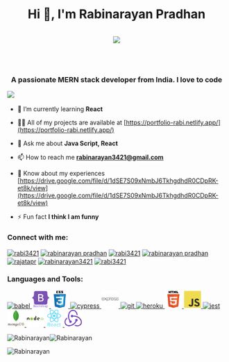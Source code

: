 <h1 align="center">Hi 👋, I'm Rabinarayan Pradhan</h1>

<h2><p align="center">
  <a href="#"><img src="https://readme-typing-svg.herokuapp.com?color=FFFF&center=true&lines=Full+Stack+Web+Developer;1200%2B+Hours+of+Coding+Experience;Data+Structures+And+Algorithms"></a>
</p>
 <br/></h2>
 
<h3 align="center">A passionate MERN stack developer from India. I love to code</h3>
<img src="https://imgs.search.brave.com/GIZVpntD8nBghn1rIX7k2fuiuNRVav8AVZ88d-MPnvg/rs:fit:1200:675:1/g:ce/aHR0cHM6Ly93d3cu/YmFjYW5jeXRlY2hu/b2xvZ3kuY29tL2lt/Zy9tZXJuLWltZ3Mv/YmFubmVyMS5qcGc"/>

- 🌱 I’m currently learning **React**

- 👨‍💻 All of my projects are available at [https://portfolio-rabi.netlify.app/](https://portfolio-rabi.netlify.app/)

- 💬 Ask me about **Java Script, React**

- 📫 How to reach me **rabinarayan3421@gmail.com**

- 📄 Know about my experiences [https://drive.google.com/file/d/1dSE7S09xNmbJ6TkhgdhdR0CDpRK-et8k/view](https://drive.google.com/file/d/1dSE7S09xNmbJ6TkhgdhdR0CDpRK-et8k/view)

- ⚡ Fun fact **I think I am funny**

<h3 align="left">Connect with me:</h3>
<p align="left">
<a href="https://codepen.io/rabi3421" target="blank"><img align="center" src="https://raw.githubusercontent.com/rahuldkjain/github-profile-readme-generator/master/src/images/icons/Social/codepen.svg" alt="rabi3421" height="30" width="40" /></a>
<a href="https://linkedin.com/in/rabinarayan pradhan" target="blank"><img align="center" src="https://raw.githubusercontent.com/rahuldkjain/github-profile-readme-generator/master/src/images/icons/Social/linked-in-alt.svg" alt="rabinarayan pradhan" height="30" width="40" /></a>
<a href="https://codesandbox.com/rabi3421" target="blank"><img align="center" src="https://raw.githubusercontent.com/rahuldkjain/github-profile-readme-generator/master/src/images/icons/Social/codesandbox.svg" alt="rabi3421" height="30" width="40" /></a>
<a href="https://fb.com/rabinarayan pradhan" target="blank"><img align="center" src="https://raw.githubusercontent.com/rahuldkjain/github-profile-readme-generator/master/src/images/icons/Social/facebook.svg" alt="rabinarayan pradhan" height="30" width="40" /></a>
<a href="https://instagram.com/rajatapr" target="blank"><img align="center" src="https://raw.githubusercontent.com/rahuldkjain/github-profile-readme-generator/master/src/images/icons/Social/instagram.svg" alt="rajatapr" height="30" width="40" /></a>
<a href="https://www.hackerrank.com/rabinarayan3421" target="blank"><img align="center" src="https://raw.githubusercontent.com/rahuldkjain/github-profile-readme-generator/master/src/images/icons/Social/hackerrank.svg" alt="rabinarayan3421" height="30" width="40" /></a>
<a href="https://www.leetcode.com/rabi3421" target="blank"><img align="center" src="https://raw.githubusercontent.com/rahuldkjain/github-profile-readme-generator/master/src/images/icons/Social/leet-code.svg" alt="rabi3421" height="30" width="40" /></a>
</p>

<h3 align="left">Languages and Tools:</h3>
<p align="left"> <a href="https://babeljs.io/" target="_blank" rel="noreferrer"> <img src="https://www.vectorlogo.zone/logos/babeljs/babeljs-icon.svg" alt="babel" width="40" height="40"/> </a> <a href="https://getbootstrap.com" target="_blank" rel="noreferrer"> <img src="https://raw.githubusercontent.com/devicons/devicon/master/icons/bootstrap/bootstrap-plain-wordmark.svg" alt="bootstrap" width="40" height="40"/> </a> <a href="https://www.w3schools.com/css/" target="_blank" rel="noreferrer"> <img src="https://raw.githubusercontent.com/devicons/devicon/master/icons/css3/css3-original-wordmark.svg" alt="css3" width="40" height="40"/> </a> <a href="https://www.cypress.io" target="_blank" rel="noreferrer"> <img src="https://raw.githubusercontent.com/simple-icons/simple-icons/6e46ec1fc23b60c8fd0d2f2ff46db82e16dbd75f/icons/cypress.svg" alt="cypress" width="40" height="40"/> </a> <a href="https://expressjs.com" target="_blank" rel="noreferrer"> <img src="https://raw.githubusercontent.com/devicons/devicon/master/icons/express/express-original-wordmark.svg" alt="express" width="40" height="40"/> </a> <a href="https://git-scm.com/" target="_blank" rel="noreferrer"> <img src="https://www.vectorlogo.zone/logos/git-scm/git-scm-icon.svg" alt="git" width="40" height="40"/> </a> <a href="https://heroku.com" target="_blank" rel="noreferrer"> <img src="https://www.vectorlogo.zone/logos/heroku/heroku-icon.svg" alt="heroku" width="40" height="40"/> </a> <a href="https://www.w3.org/html/" target="_blank" rel="noreferrer"> <img src="https://raw.githubusercontent.com/devicons/devicon/master/icons/html5/html5-original-wordmark.svg" alt="html5" width="40" height="40"/> </a> <a href="https://developer.mozilla.org/en-US/docs/Web/JavaScript" target="_blank" rel="noreferrer"> <img src="https://raw.githubusercontent.com/devicons/devicon/master/icons/javascript/javascript-original.svg" alt="javascript" width="40" height="40"/> </a> <a href="https://jestjs.io" target="_blank" rel="noreferrer"> <img src="https://www.vectorlogo.zone/logos/jestjsio/jestjsio-icon.svg" alt="jest" width="40" height="40"/> </a> <a href="https://www.mongodb.com/" target="_blank" rel="noreferrer"> <img src="https://raw.githubusercontent.com/devicons/devicon/master/icons/mongodb/mongodb-original-wordmark.svg" alt="mongodb" width="40" height="40"/> </a> <a href="https://nodejs.org" target="_blank" rel="noreferrer"> <img src="https://raw.githubusercontent.com/devicons/devicon/master/icons/nodejs/nodejs-original-wordmark.svg" alt="nodejs" width="40" height="40"/> </a> <a href="https://reactjs.org/" target="_blank" rel="noreferrer"> <img src="https://raw.githubusercontent.com/devicons/devicon/master/icons/react/react-original-wordmark.svg" alt="react" width="40" height="40"/> </a> <a href="https://redux.js.org" target="_blank" rel="noreferrer"> <img src="https://raw.githubusercontent.com/devicons/devicon/master/icons/redux/redux-original.svg" alt="redux" width="40" height="40"/> </a> </p>

<p align="left"><img align="left" src="https://github-readme-streak-stats.herokuapp.com/?user=Rabi3421&" alt="Rabinarayan" /></p>
 

<p align="left">&nbsp;<img align="left" src="https://github-readme-stats.vercel.app/api?username=Rabi3421&show_icons=true&locale=en" alt="Rabinarayan" /></p>

<p align="left"><img align="left" src="https://github-readme-stats.vercel.app/api/top-langs?username=Rabi3421&show_icons=true&locale=en&layout=compact" alt="Rabinarayan" /></p>

